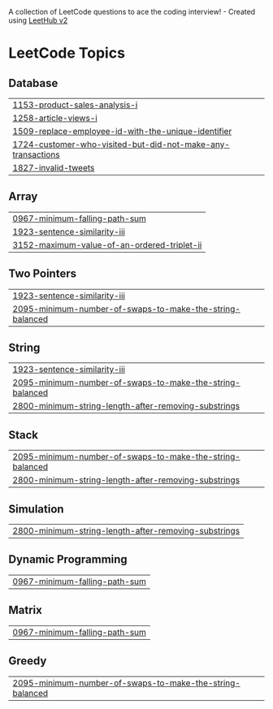 A collection of LeetCode questions to ace the coding interview! - Created using [LeetHub v2](https://github.com/arunbhardwaj/LeetHub-2.0)
<!---LeetCode Topics Start-->
# LeetCode Topics
## Database
|  |
| ------- |
| [1153-product-sales-analysis-i](https://github.com/ishit1011/Practice-SQL/tree/master/1153-product-sales-analysis-i) |
| [1258-article-views-i](https://github.com/ishit1011/Practice-SQL/tree/master/1258-article-views-i) |
| [1509-replace-employee-id-with-the-unique-identifier](https://github.com/ishit1011/Practice-SQL/tree/master/1509-replace-employee-id-with-the-unique-identifier) |
| [1724-customer-who-visited-but-did-not-make-any-transactions](https://github.com/ishit1011/Practice-SQL/tree/master/1724-customer-who-visited-but-did-not-make-any-transactions) |
| [1827-invalid-tweets](https://github.com/ishit1011/Practice-SQL/tree/master/1827-invalid-tweets) |
## Array
|  |
| ------- |
| [0967-minimum-falling-path-sum](https://github.com/ishit1011/Practice-SQL/tree/master/0967-minimum-falling-path-sum) |
| [1923-sentence-similarity-iii](https://github.com/ishit1011/Practice-SQL/tree/master/1923-sentence-similarity-iii) |
| [3152-maximum-value-of-an-ordered-triplet-ii](https://github.com/ishit1011/Practice-SQL/tree/master/3152-maximum-value-of-an-ordered-triplet-ii) |
## Two Pointers
|  |
| ------- |
| [1923-sentence-similarity-iii](https://github.com/ishit1011/Practice-SQL/tree/master/1923-sentence-similarity-iii) |
| [2095-minimum-number-of-swaps-to-make-the-string-balanced](https://github.com/ishit1011/Practice-SQL/tree/master/2095-minimum-number-of-swaps-to-make-the-string-balanced) |
## String
|  |
| ------- |
| [1923-sentence-similarity-iii](https://github.com/ishit1011/Practice-SQL/tree/master/1923-sentence-similarity-iii) |
| [2095-minimum-number-of-swaps-to-make-the-string-balanced](https://github.com/ishit1011/Practice-SQL/tree/master/2095-minimum-number-of-swaps-to-make-the-string-balanced) |
| [2800-minimum-string-length-after-removing-substrings](https://github.com/ishit1011/Practice-SQL/tree/master/2800-minimum-string-length-after-removing-substrings) |
## Stack
|  |
| ------- |
| [2095-minimum-number-of-swaps-to-make-the-string-balanced](https://github.com/ishit1011/Practice-SQL/tree/master/2095-minimum-number-of-swaps-to-make-the-string-balanced) |
| [2800-minimum-string-length-after-removing-substrings](https://github.com/ishit1011/Practice-SQL/tree/master/2800-minimum-string-length-after-removing-substrings) |
## Simulation
|  |
| ------- |
| [2800-minimum-string-length-after-removing-substrings](https://github.com/ishit1011/Practice-SQL/tree/master/2800-minimum-string-length-after-removing-substrings) |
## Dynamic Programming
|  |
| ------- |
| [0967-minimum-falling-path-sum](https://github.com/ishit1011/Practice-SQL/tree/master/0967-minimum-falling-path-sum) |
## Matrix
|  |
| ------- |
| [0967-minimum-falling-path-sum](https://github.com/ishit1011/Practice-SQL/tree/master/0967-minimum-falling-path-sum) |
## Greedy
|  |
| ------- |
| [2095-minimum-number-of-swaps-to-make-the-string-balanced](https://github.com/ishit1011/Practice-SQL/tree/master/2095-minimum-number-of-swaps-to-make-the-string-balanced) |
<!---LeetCode Topics End-->